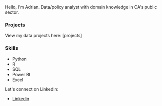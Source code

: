 
Hello, I'm Adrian. Data/policy analyst with domain knowledge in CA's public sector.

### Projects

View my data projects here:
[projects]

### Skills

- Python
- R
- SQL
- Power BI
- Excel

Let's connect on LinkedIn:

- [Linkedin](https://www.linkedin.com/in/adrian-bracewell-425567129/)
